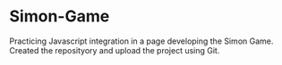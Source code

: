 # Simon-Game
Practicing Javascript integration in a page developing the Simon Game.
Created the reposityory and upload the project using Git.
